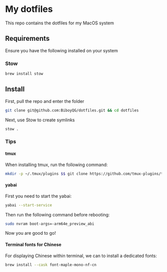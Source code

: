 # My dotfiles

This repo contains the dotfiles for my MacOS system

## Requirements

Ensure you have the following installed on your system

### Stow 

```bash
brew install stow
```

## Install

First, pull the repo and enter the folder

```bash
git clone git@github.com:BiboyQG/dotfiles.git && cd dotfiles
```

Next, use Stow to create symlinks

```bash
stow .
```

### Tips

#### tmux

When installing tmux, run the following command:

```bash
mkdir -p ~/.tmux/plugins $$ git clone https://github.com/tmux-plugins/tpm ~/.tmux/plugins/tpm
```

#### yabai

First you need to start the yabai:

```bash
yabai --start-service
```

Then run the following command before rebooting:

```bash
sudo nvram boot-args=-arm64e_preview_abi
```

Now you are good to go!


#### Terminal fonts for Chinese

For displaying Chinese within terminal, we can to install a dedicated fonts:

```bash
brew install --cask font-maple-mono-nf-cn
```
